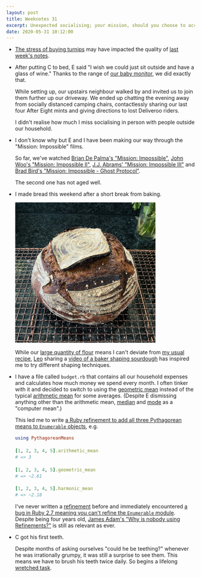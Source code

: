 ```yaml
---
layout: post
title: Weeknotes 31
excerpt: Unexpected socialising; your mission, should you choose to accept it; computer means and a lifelong commitment.
date: 2020-05-31 10:12:00
---
```

*   [The stress of buying turnips](https://www.polygon.com/2020/5/26/21270653/animal-crossing-new-horizons-turnips-daisy-mae-acnh-nintendo-switch-stress-prices) may have impacted the quality of [last week's notes](/2020/05/24/weeknotes-30/).

*   After putting C to bed, E said "I wish we could just sit outside and have a glass of wine." Thanks to the range of [our baby monitor](/2020/03/08/weeknotes-19/), we did exactly that.

    While setting up, our upstairs neighbour walked by and invited us to join them further up our driveway. We ended up chatting the evening away from socially distanced camping chairs, contactlessly sharing our last four After Eight mints and giving directions to lost Deliveroo riders.

    I didn't realise how much I miss socialising in person with people outside our household.

*   I don't know why but E and I have been making our way through the "Mission: Impossible" films.

    So far, we've watched [Brian De Palma's "Mission: Impossible"](https://www.imdb.com/title/tt0117060/), [John Woo's "Mission: Impossible II"](https://www.imdb.com/title/tt0120755/), [J.J. Abrams' "Mission: Impossible III"](https://www.imdb.com/title/tt0317919/) and [Brad Bird's "Mission: Impossible - Ghost Protocol"](https://www.imdb.com/title/tt1229238/).

    The second one has not aged well.

*   I made bread this weekend after a short break from baking.

    <p class="center"><img src="/i/bread.jpg" width="375" height="375" alt></p>

    While our [large quantity of flour](/2020/03/15/weeknotes-20/) means I can't deviate from [my usual recipe](https://tartinebakery.com/stories/country-bread), [Leo](https://twitter.com/cassarani) sharing a [video of a baker shaping sourdough](https://www.reddit.com/r/Breadit/comments/glzuiz/heres_another_video_of_me_shaping_sourdough_i/?utm_source=share&utm_medium=web2x) has inspired me to try different shaping techniques.

*   I have a file called `budget.rb` that contains all our household expenses and calculates how much money we spend every month. I often tinker with it and decided to switch to using the [geometric mean](https://en.wikipedia.org/wiki/Geometric_mean) instead of the typical [arithmetic mean](https://en.wikipedia.org/wiki/Arithmetic_mean) for some averages. (Despite E dismissing anything other than the arithmetic mean, [median](https://en.wikipedia.org/wiki/Median) and [mode](https://en.wikipedia.org/wiki/Mode_(statistics)) as a "computer mean".)

    This led me to write [a Ruby refinement to add all three Pythagorean means to `Enumerable` objects](https://gist.github.com/mudge/a653a1fb837e108a5501937c456f4412), e.g.

    ```ruby
    using PythagoreanMeans

    [1, 2, 3, 4, 5].arithmetic_mean
    # => 3

    [1, 2, 3, 4, 5].geometric_mean
    # => ~2.61

    [1, 2, 3, 4, 5].harmonic_mean
    # => ~2.18
    ```

    I've never written a [refinement](https://docs.ruby-lang.org/en/2.7.0/syntax/refinements_rdoc.html) before and immediately encountered [a bug in Ruby 2.7 meaning you can't refine the `Enumerable` module](https://bugs.ruby-lang.org/issues/16852). Despite being four years old, [James Adam's "Why is nobody using Refinements?"](https://interblah.net/why-is-nobody-using-refinements) is still as relevant as ever.

*   C got his first teeth.

    Despite months of asking ourselves "could he be teething?" whenever he was irrationally grumpy, it was still a surprise to see them. This means we have to brush his teeth twice daily. So begins a lifelong [wretched task](https://natbuckley.co.uk/2019/06/02/weeknotes-20-the-wretched-task/).
